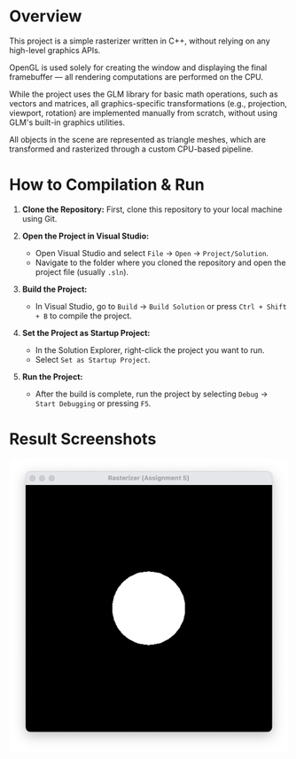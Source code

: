 # Overview

This project is a simple rasterizer written in C++, without relying on any high-level graphics APIs.

OpenGL is used solely for creating the window and displaying the final framebuffer — all rendering computations are performed on the CPU.

While the project uses the GLM library for basic math operations, such as vectors and matrices, all graphics-specific transformations (e.g., projection, viewport, rotation) are implemented manually from scratch, without using GLM's built-in graphics utilities.

All objects in the scene are represented as triangle meshes, which are transformed and rasterized through a custom CPU-based pipeline.

# How to Compilation & Run

1. **Clone the Repository:**
   First, clone this repository to your local machine using Git.

2. **Open the Project in Visual Studio:**
   - Open Visual Studio and select `File` -> `Open` -> `Project/Solution`.
   - Navigate to the folder where you cloned the repository and open the project file (usually `.sln`).

3. **Build the Project:**
   - In Visual Studio, go to `Build` -> `Build Solution` or press `Ctrl + Shift + B` to compile the project.
  
4. **Set the Project as Startup Project:**
	- In the Solution Explorer, right-click the project you want to run.
	- Select `Set as Startup Project`.

5. **Run the Project:**
   - After the build is complete, run the project by selecting `Debug` -> `Start Debugging` or pressing `F5`.

# Result Screenshots

![output](Screenshot.png)
